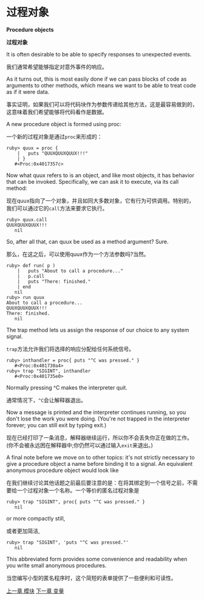 # 过程对象
**Procedure objects**

**过程对象**

It is often desirable to be able to specify responses to unexpected events. 

我们通常希望能够指定对意外事件的响应。

As it turns out, this is most easily done if we can pass blocks of code as arguments to other methods, which means we want to be able to treat code as if it were data.

事实证明，如果我们可以将代码块作为参数传递给其他方法，这是最容易做到的，这意味着我们希望能够将代码看作是数据。

A new procedure object is formed using proc:

一个新的过程对象是通过`proc`来形成的：

```
ruby> quux = proc {
    |   puts "QUUXQUUXQUUX!!!"
    | }
   #<Proc:0x4017357c>
```

Now what quux refers to is an object, and like most objects, it has behavior that can be invoked. Specifically, we can ask it to execute, via its call method:

现在quux指向了一个对象，并且如同大多数对象，它有行为可供调用。特别的，我们可以通过它的`call`方法来要求它执行。

```
ruby> quux.call
QUUXQUUXQUUX!!!
   nil
```
So, after all that, can quux be used as a method argument? Sure.

那么，在这之后，可以使用quux作为一个方法参数吗?当然。

```
ruby> def run( p )
    |   puts "About to call a procedure..."
    |   p.call
    |   puts "There: finished."
    | end
   nil
ruby> run quux
About to call a procedure...
QUUXQUUXQUUX!!!
There: finished.
   nil
```

The trap method lets us assign the response of our choice to any system signal.

`trap`方法允许我们将选择的响应分配给任何系统信号。

```
ruby> inthandler = proc{ puts "^C was pressed." }
   #<Proc:0x401730a4>
ruby> trap "SIGINT", inthandler
   #<Proc:0x401735e0>
```

Normally pressing ^C makes the interpreter quit. 

通常情况下，`^C`会让解释器退出。

Now a message is printed and the interpreter continues running, so you don't lose the work you were doing. (You're not trapped in the interpreter forever; you can still exit by typing exit.)

现在已经打印了一条消息，解释器继续运行，所以你不会丢失你正在做的工作。(你不会被永远困在解释器中;你仍然可以通过输入`exit`来退出。)

A final note before we move on to other topics: it's not strictly necessary to give a procedure object a name before binding it to a signal. An equivalent anonymous procedure object would look like

在我们继续讨论其他话题之前最后要注意的是：在将其绑定到一个信号之前，不需要给一个过程对象一个名称。一个等价的匿名过程对象是

```
ruby> trap "SIGINT", proc{ puts "^C was pressed." }
   nil
```

or more compactly still,

或者更加简洁,

```
ruby> trap "SIGINT", 'puts "^C was pressed."'
   nil
```

This abbreviated form provides some convenience and readability when you write small anonymous procedures.

当您编写小型的匿名程序时，这个简短的表单提供了一些便利和可读性。

[上一章 模块](./modules.md "Modules")
[下一章 变量](./variables.md "Variables")
